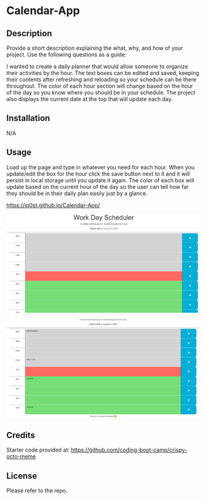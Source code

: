 # Calendar-App

## Description

Provide a short description explaining the what, why, and how of your project. Use the following questions as a guide:

I wanted to create a daily planner that would allow someone to organize their activities by the hour.  The text boxes can be edited and saved, keeping their contents after refreshing and reloading so your schedule can be there throughout.  The color of each hour section will change based on the hour of the day so you know where you should be in your schedule.  The project also displays the current date at the top that will update each day.

## Installation

N/A

## Usage

Load up the page and type in whatever you need for each hour. When you update/edit the box for the hour click the save button next to it and it will persist in local storage until you update it again. The color of each box will update based on the current hour of the day so the user can tell how far they should be in their daily plan easily just by a glance.

https://jp0st.github.io/Calendar-App/ 

![Workday Calendar Unused](assets/images/workday-calendar-empty.PNG)

![Workday Calendar Used](assets/images/workday-calendar-filled.PNG)

## Credits

Starter code provided at: https://github.com/coding-boot-camp/crispy-octo-meme

## License

Please refer to the repo.
